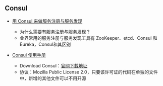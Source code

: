 ## Consul

* [用 Consul 来做服务注册与服务发现](https://segmentfault.com/a/1190000018731395)
    - 为什么需要有服务注册与服务发现？
    - 业界常用的服务注册与服务发现工具有 ZooKeeper、etcd、Consul 和 Eureka，Consul和其区别

* [Consul 使用手册](http://www.liangxiansen.cn/2017/04/06/consul/)
    - Download Consul：[官网下载地址](https://www.consul.io/downloads.html)
    - 协议：Mozilla Public License 2.0，只要该许可证的代码在单独的文件中，新增的其他文件可以不用开源

